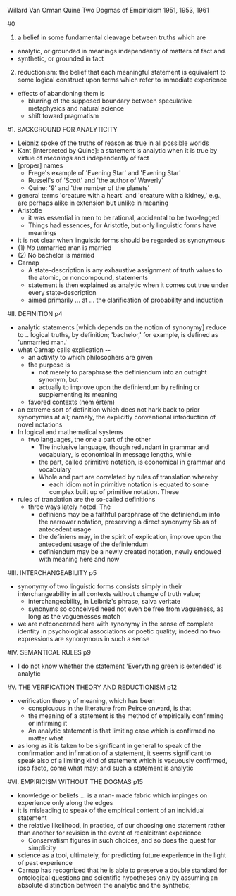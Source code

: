 Willard Van Orman Quine
Two Dogmas of Empiricism
1951, 1953, 1961

#0

1. a belief in some fundamental cleavage between truths which are
  * analytic, or grounded in meanings independently of matters of fact and
  * synthetic, or grounded in fact
2. reductionism: the belief that each meaningful statement is equivalent to
   some logical construct upon terms which refer to immediate experience
* effects of abandoning them is
  * blurring of the supposed boundary between speculative metaphysics and
    natural science
  * shift toward pragmatism

#1. BACKGROUND FOR ANALYTICITY

* Leibniz spoke of the truths of reason as true in all possible worlds
* Kant [interpreted by Quine]: a statement is analytic when it is true by
  virtue of _meanings_ and independently of fact
* [proper] names
  * Frege's example of 'Evening Star' and 'Evening Star'
  * Russell's of 'Scott' and 'the author of Waverly'
  * Quine: '9' and 'the number of the planets'
* general terms 'creature with a heart' and 'creature with a kidney,' e.g., are
  perhaps alike in extension but unlike in meaning
* Aristotle
  * it was essential in men to be rational, accidental to be two-legged
  * Things had essences, for Aristotle, but only linguistic forms have
    meanings
* it is not clear when linguistic forms should be regarded as synonymous
* (1) *No* *un*married man is married
* (2) No bachelor is married
* Carnap
  * A state-description is any exhaustive assignment of truth values to the
    atomic, or noncompound, statements
  * statement is then explained as analytic when it comes out true under every
    state-description
  * aimed primarily ... at ... the clarification of probability and induction

#II. DEFINITION p4

* analytic statements [which depends on the notion of synonymy] reduce to ..
  logical truths, by definition; 'bachelor,' for example, is defined as
  'unmarried man.'
* what Carnap calls explication --
  * an activity to which philosophers are given
  * the purpose is
    * not merely to paraphrase the definiendum into an outright synonym, but
    * actually to improve upon the definiendum by refining or supplementing its
      meaning
  * favored contexts (nem értem)
* an extreme sort of definition which does not hark back to prior synonymies at
  all; namely, the explicitly conventional introduction of novel notations
* In logical and mathematical systems
  * two languages, the one a part of the other
    * The inclusive language, though redundant in grammar and vocabulary, is
      economical in message lengths, while
    * the part, called primitive notation, is economical in grammar and
      vocabulary
    * Whole and part are correlated by rules of translation whereby
      * each idiom not in primitive notation is equated to some complex built
        up of primitive notation. These
* rules of translation are the so-called definitions
  * three ways lately noted. The
    * definiens may be a faithful paraphrase of the definiendum into the
      narrower notation, preserving a direct synonymy 5b as of antecedent usage
    * the definiens may, in the spirit of explication, improve upon the
      antecedent usage of the definiendum
    * definiendum may be a newly created notation, newly endowed with meaning
      here and now

#III. INTERCHANGEABILITY p5

* synonymy of two linguistic forms consists simply in their interchangeability
  in all contexts without change of truth value;
  * interchangeability, in Leibniz's phrase, salva veritate
  * synonyms so conceived need not even be free from vagueness, as long as the
    vaguenesses match
* we are notconcerned here with synonymy in the sense of complete identity in
  psychological associations or poetic quality; indeed no two expressions are
  synonymous in such a sense

#IV. SEMANTICAL RULES p9

* I do not know whether the statement 'Everything green is extended' is
  analytic

#V. THE VERIFICATION THEORY AND REDUCTIONISM p12

* verification theory of meaning, which has been
  * conspicuous in the literature from Peirce onward, is that
  * the meaning of a statement is the method of empirically confirming or
    infirming it
  * An analytic statement is that limiting case which is confirmed no matter
    what
* as long as it is taken to be significant in general to speak of the
  confirmation and infirmation of a statement, it seems significant to speak
  also of a limiting kind of statement which is vacuously confirmed, ipso
  facto, come what may; and such a statement is analytic

#VI. EMPIRICISM WITHOUT THE DOGMAS p15

* knowledge or beliefs ... is a man- made fabric which impinges on experience
  only along the edges
* it is misleading to speak of the empirical content of an individual statement
* the relative likelihood, in practice, of our choosing one statement rather
  than another for revision in the event of recalcitrant experience
  * Conservatism figures in such choices, and so does the quest for simplicity
* science as a tool, ultimately, for predicting future experience in the light
  of past experience
* Carnap has recognized that he is able to preserve a double standard for
  ontological questions and scientific hypotheses only by assuming an absolute
  distinction between the analytic and the synthetic;
